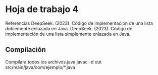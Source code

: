 # Hoja de trabajo 4 
Referencias
DeepSeek. (2023). Código de implementación de una lista doblemente enlazada en Java.
DeepSeek. (2023). Código de implementación de una lista simplemente enlazada en Java.


## Compilación

Compilara todos los archivos.java
javac -d out src/main/java/com/ejemplo/*.java
